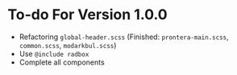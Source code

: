 To-do For Version 1.0.0
=======================

+ Refactoring `global-header.scss` (Finished: `prontera-main.scss`, `common.scss`, `modarkbul.scss`)
+ Use `@include radbox`
+ Complete all components
